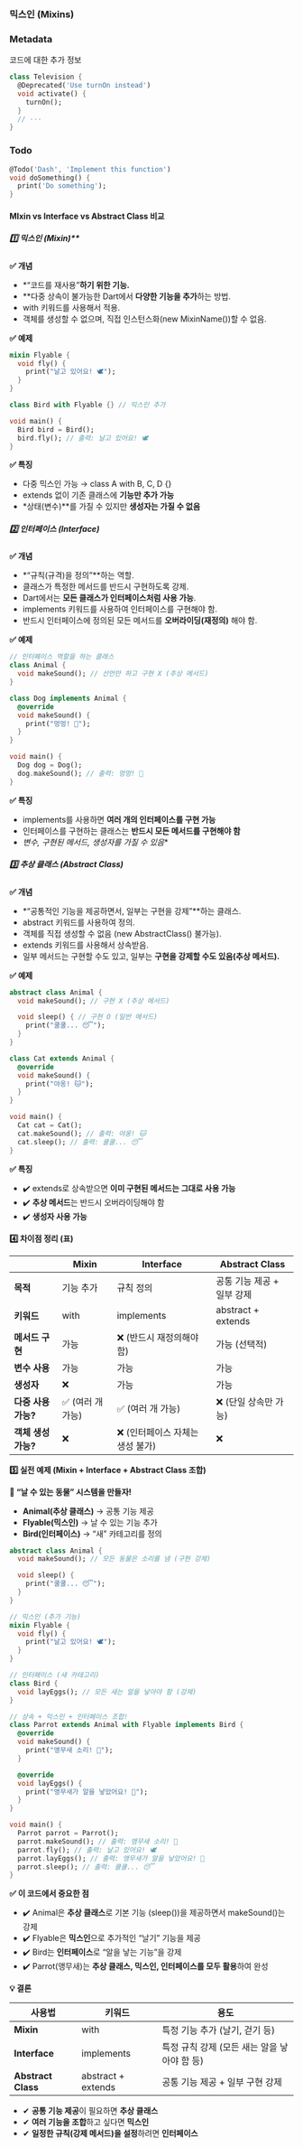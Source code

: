 ### 믹스인 (Mixins)

### Metadata

코드에 대한 추가 정보

```dart
class Television {
  @Deprecated('Use turnOn instead')
  void activate() {
    turnOn();
  }
  // ···
}

```



### Todo

```dart
@Todo('Dash', 'Implement this function')
void doSomething() {
  print('Do something');
}
```



#### MIxin vs Interface vs Abstract Class 비교

##### 1️⃣ 믹스인 (Mixin)**



**✅ 개념**

- *“코드를 재사용”**하기 위한 기능.**
- **다중 상속이 불가능한 Dart에서 **다양한 기능을 추가**하는 방법.
- with 키워드를 사용해서 적용.
- 객체를 생성할 수 없으며, 직접 인스턴스화(new MixinName())할 수 없음.

**✅ 예제**

```dart
mixin Flyable {
  void fly() {
    print("날고 있어요! 🕊️");
  }
}

class Bird with Flyable {} // 믹스인 추가

void main() {
  Bird bird = Bird();
  bird.fly(); // 출력: 날고 있어요! 🕊️
}
```

**✅ 특징**

- 다중 믹스인 가능 → class A with B, C, D {}
- extends 없이 기존 클래스에 **기능만 추가 가능**
- *상태(변수)**를 가질 수 있지만 **생성자는 가질 수 없음**

##### **2️⃣ 인터페이스 (Interface)**

**✅ 개념**

- *“규칙(규격)을 정의”**하는 역할.
- 클래스가 특정한 메서드를 반드시 구현하도록 강제.
- Dart에서는 **모든 클래스가 인터페이스처럼 사용 가능**.
- implements 키워드를 사용하여 인터페이스를 구현해야 함.
- 반드시 인터페이스에 정의된 모든 메서드를 **오버라이딩(재정의)** 해야 함.



**✅ 예제**

```dart
// 인터페이스 역할을 하는 클래스
class Animal {
  void makeSound(); // 선언만 하고 구현 X (추상 메서드)
}

class Dog implements Animal {
  @override
  void makeSound() {
    print("멍멍! 🐶");
  }
}

void main() {
  Dog dog = Dog();
  dog.makeSound(); // 출력: 멍멍! 🐶
}
```

**✅ 특징**



-  implements를 사용하면 **여러 개의 인터페이스를 구현 가능**
-  인터페이스를 구현하는 클래스는 **반드시 모든 메서드를 구현해야 함**
-  *변수, 구현된 메서드, 생성자를 가질 수 있음**

##### **3️⃣ 추상 클래스 (Abstract Class)**



**✅ 개념**

- *“공통적인 기능을 제공하면서, 일부는 구현을 강제”**하는 클래스.
- abstract 키워드를 사용하여 정의.
- 객체를 직접 생성할 수 없음 (new AbstractClass() 불가능).
- extends 키워드를 사용해서 상속받음.
- 일부 메서드는 구현할 수도 있고, 일부는 **구현을 강제할 수도 있음(추상 메서드).**



**✅ 예제**

```dart
abstract class Animal {
  void makeSound(); // 구현 X (추상 메서드)

  void sleep() { // 구현 O (일반 메서드)
    print("쿨쿨... 😴");
  }
}

class Cat extends Animal {
  @override
  void makeSound() {
    print("야옹! 🐱");
  }
}

void main() {
  Cat cat = Cat();
  cat.makeSound(); // 출력: 야옹! 🐱
  cat.sleep(); // 출력: 쿨쿨... 😴
}
```

**✅ 특징**



- ✔️ extends로 상속받으면 **이미 구현된 메서드는 그대로 사용 가능**
- ✔️ **추상 메서드**는 반드시 오버라이딩해야 함
- ✔️ **생성자 사용 가능**

**4️⃣ 차이점 정리 (표)**

|                     | **Mixin**        | **Interface**                   | **Abstract Class**         |
| ------------------- | ---------------- | ------------------------------- | -------------------------- |
| **목적**            | 기능 추가        | 규칙 정의                       | 공통 기능 제공 + 일부 강제 |
| **키워드**          | with             | implements                      | abstract + extends         |
| **메서드 구현**     | 가능             | ❌ (반드시 재정의해야 함)        | 가능 (선택적)              |
| **변수 사용**       | 가능             | 가능                            | 가능                       |
| **생성자**          | ❌                | 가능                            | 가능                       |
| **다중 사용 가능?** | ✅ (여러 개 가능) | ✅ (여러 개 가능)                | ❌ (단일 상속만 가능)       |
| **객체 생성 가능?** | ❌                | ❌ (인터페이스 자체는 생성 불가) | ❌                          |

**5️⃣ 실전 예제 (Mixin + Interface + Abstract Class 조합)**



**🚀 “날 수 있는 동물” 시스템을 만들자!**

- **Animal(추상 클래스)** → 공통 기능 제공
- **Flyable(믹스인)** → 날 수 있는 기능 추가
- **Bird(인터페이스)** → “새” 카테고리를 정의

```dart
abstract class Animal {
  void makeSound(); // 모든 동물은 소리를 냄 (구현 강제)

  void sleep() {
    print("쿨쿨... 😴");
  }
}

// 믹스인 (추가 기능)
mixin Flyable {
  void fly() {
    print("날고 있어요! 🕊️");
  }
}

// 인터페이스 (새 카테고리)
class Bird {
  void layEggs(); // 모든 새는 알을 낳아야 함 (강제)
}

// 상속 + 믹스인 + 인터페이스 조합!
class Parrot extends Animal with Flyable implements Bird {
  @override
  void makeSound() {
    print("앵무새 소리! 🦜");
  }

  @override
  void layEggs() {
    print("앵무새가 알을 낳았어요! 🥚");
  }
}

void main() {
  Parrot parrot = Parrot();
  parrot.makeSound(); // 출력: 앵무새 소리! 🦜
  parrot.fly(); // 출력: 날고 있어요! 🕊️
  parrot.layEggs(); // 출력: 앵무새가 알을 낳았어요! 🥚
  parrot.sleep(); // 출력: 쿨쿨... 😴
}
```

**✅ 이 코드에서 중요한 점**



- ✔️ Animal은 **추상 클래스**로 기본 기능 (sleep())을 제공하면서 makeSound()는 강제
- ✔️ Flyable은 **믹스인**으로 추가적인 “날기” 기능을 제공
- ✔️ Bird는 **인터페이스**로 “알을 낳는 기능”을 강제
- ✔️ Parrot(앵무새)는 **추상 클래스, 믹스인, 인터페이스를 모두 활용**하여 완성

**💡 결론**

| **사용법**         | **키워드**         | **용도**                                     |
| ------------------ | ------------------ | -------------------------------------------- |
| **Mixin**          | with               | 특정 기능 추가 (날기, 걷기 등)               |
| **Interface**      | implements         | 특정 규칙 강제 (모든 새는 알을 낳아야 함 등) |
| **Abstract Class** | abstract + extends | 공통 기능 제공 + 일부 구현 강제              |

- ✔ **공통 기능 제공**이 필요하면 **추상 클래스**
- ✔ **여러 기능을 조합**하고 싶다면 **믹스인**
- ✔ **일정한 규칙(강제 메서드)을 설정**하려면 **인터페이스**

